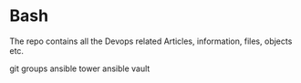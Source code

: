 # Bash
The repo contains all the Devops related Articles, information, files, objects etc.

git groups
ansible tower
ansible vault
